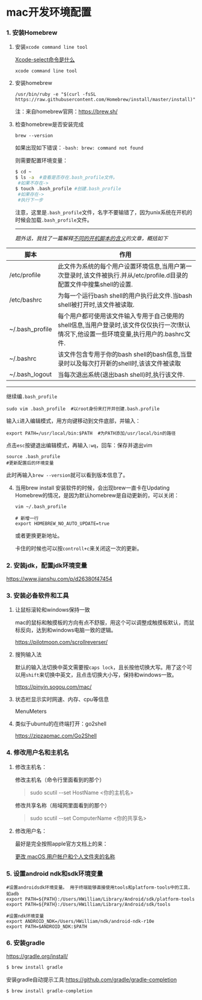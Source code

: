 # mac开发环境配置

### 1. 安装Homebrew

1. 安装`xcode command line tool`

   [Xcode-select命令是什么](https://www.jianshu.com/p/bf6aa6f97fcb)

   ``` shell
   xcode command line tool
   ```

2. 安装homebrew

   ```shell
   /usr/bin/ruby -e "$(curl -fsSL https://raw.githubusercontent.com/Homebrew/install/master/install)"
   
   ```

   注：来自homebrew官网：https://brew.sh/

3. 检查homebrew是否安装完成

   ```shell
   brew --version
   ```

   如果出现如下错误：`-bash: brew: command not found`

   则需要配置环境变量：

   ```bash
   $ cd ~
   $ ls -a  #查看是否存在.bash_profile文件。
   	#如果不存在->
   $ touch .bash_profile #创建.bash_profile
   	#如果存在->
	#执行下一步
   ```
   
   注意，这里是`.bash_profile`文件，名字不要输错了，因为unix系统在开机的时候会加载`.bash_profile`文件。

   

   ---
   
   *题外话，我找了一篇解释[不同的开机脚本的含义](https://www.cnblogs.com/kevingrace/p/8072860.html)的文章，概括如下*
   
| 脚本            | 作用                                                         |
| --------------- | ------------------------------------------------------------ |
| /etc/profile    | 此文件为系统的每个用户设置环境信息,当用户第一次登录时,该文件被执行.并从/etc/profile.d目录的配置文件中搜集shell的设置. |
| /etc/bashrc     | 为每一个运行bash shell的用户执行此文件.当bash shell被打开时,该文件被读取. |
| ~/.bash_profile | 每个用户都可使用该文件输入专用于自己使用的shell信息,当用户登录时,该文件仅仅执行一次!默认情况下,他设置一些环境变量,执行用户的.bashrc文件. |
| ~/.bashrc       | 该文件包含专用于你的bash shell的bash信息,当登录时以及每次打开新的shell时,该该文件被读取 |
| ~/.bash_logout  | 当每次退出系统(退出bash shell)时,执行该文件.                 |

---

   

   继续编`.bash_profile`

   ```shell
   sudo vim .bash_profile  #以root身份来打开并创建.bash.profile
   ```

   输入`i`进入编辑模式，用方向键移动到文件底部，并输入：

   ```shell
   export PATH=/usr/local/bin:$PATH  #为PATH添加/usr/local/bin的路径
   ```

   点击`esc`按键退出编辑模式，再输入`:wq`，回车：保存并退出vim

   ``` shell
   source .bash_profile
   #更新配置后的环境变量
   ```

   此时再输入`brew --version`就可以看到版本信息了。

4. 当用brew install 安装软件的时候，会出现brew一直卡在Updating Homebrew的情况，是因为默认homebrew是自动更新的，可以关闭：

   ``` shell
   vim ~/.bash_profile
   
   # 新增一行
   export HOMEBREW_NO_AUTO_UPDATE=true
   ```

   或者更换更新地址。

   卡住的时候也可以按`controll+c`来关闭这一次的更新。

   



### 2. 安装jdk，配置jdk环境变量

https://www.jianshu.com/p/d26380f47454



### 3. 安装必备软件和工具

1. 让鼠标滚轮和windows保持一致

   mac的鼠标和触摸板的方向有点不舒服，用这个可以调整成触摸板默认，而鼠标反向，达到和windows电脑一致的逻辑。

   https://pilotmoon.com/scrollreverser/

2. 搜狗输入法

   默认的输入法切换中英文需要按`caps lock`，且长按他切换大写。用了这个可以用`shift`来切换中英文，且点击切换大小写，保持和windows一致。

   https://pinyin.sogou.com/mac/

3. 状态栏显示实时网速、内存、cpu等信息

   MenuMeters

4. 类似于ubuntu的在终端打开：go2shell

   https://zipzapmac.com/Go2Shell

### 4. 修改用户名和主机名

1. 修改主机名：

   修改主机名（命令行里面看到的那个）

   > sudo scutil --set HostName <你的主机名>

   修改共享名称（局域网里面看到的那个）

   > sudo scutil --set ComputerName <你的共享名>

2. 修改用户名：

   最好是完全按照apple官方文档上的来：

   [更改 macOS 用户帐户和个人文件夹的名称](https://support.apple.com/zh-cn/HT201548)



### 5. 设置android ndk和sdk环境变量

``` shell
#设置androidsdk环境变量。 用于终端能够直接使用tools和platform-tools中的工具，如adb
export PATH=${PATH}:/Users/HWilliam/Library/Android/sdk/platform-tools
export PATH=${PATH}:/Users/HWilliam/Library/Android/sdk/tools

#设置ndk环境变量
export ANDROID_NDK=/Users/HWilliam/ndk/android-ndk-r10e
export PATH=$ANDROID_NDK:$PATH
```



### 6. 安装gradle

https://gradle.org/install/

``` bash
$ brew install gradle
```



安装gradle自动提示工具:https://github.com/gradle/gradle-completion

``` bash
$ brew install gradle-completion
```




